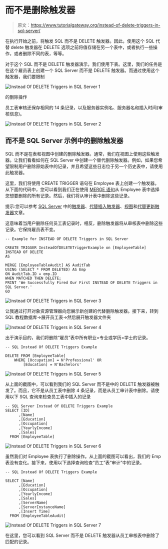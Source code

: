 # 而不是删除触发器

> 原文：<https://www.tutorialgateway.org/instead-of-delete-triggers-in-sql-server/>

在执行开始之前，将触发 SQL 而不是 DELETE 触发器。因此，使用这个 SQL 代替 delete 触发器在 DELETE 选项之前将值存储在另一个表中，或者执行一些操作，或者删除不同的表，等等。

对于这个 SQL 而不是 DELETE 触发器演示，我们使用下表。这里，我们的任务是在这个雇员表上创建一个 SQL Server 而不是 DELETE 触发器。而通过使用这个触发器，我们要限制

![Instead Of DELETE Triggers in SQL Server 1](img/008d2877a2c0fc901319ea2c9d18f01c.png)

的删除操作

员工表审核还保存相同的 14 条记录，以及服务器实例名、服务器名和插入时间(审核信息)。

![Instead Of DELETE Triggers in SQL Server 2](img/ffc73eef74f3940c38f1be013e6e1f94.png)

## 而不是 SQL Server 示例中的删除触发器

SQL 而不是在表和视图中创建的删除触发器。通常，我们在视图上使用这些触发器。让我们看看如何在 SQL Server 中创建一个替代删除触发器。例如，如果您希望限制用户删除原始表中的记录，并且希望这些日志位于另一个历史表中，请使用此触发器。

这里，我们将使用 CREATE TRIGGER 语句在 Employee 表上创建一个触发器。从下面的代码中，您可以看到我们正在使用 [MERGE 语句](https://www.tutorialgateway.org/sql-merge-statement/)从 Employee 表中选择您想要删除的所有记录。然后，我们将从审计表中删除这些记录。

提示:您可以参考 [SQL Server](https://www.tutorialgateway.org/sql/) 中的[触发器](https://www.tutorialgateway.org/triggers-in-sql-server/)、[代替插入触发器](https://www.tutorialgateway.org/instead-of-insert-triggers-in-sql-server/)、[视图](https://www.tutorialgateway.org/views-in-sql-server/)和[代替更新触发器](https://www.tutorialgateway.org/instead-of-update-triggers-in-sql-server/)文章。

这意味着当用户删除任何员工表记录时，相反，删除触发器将从审核表中删除这些记录。它保持雇员表不变。

```
-- Example for INSTEAD OF DELETE Triggers in SQL Server

CREATE TRIGGER InsteadOfDELETETriggerExample on [EmployeeTable]
INSTEAD OF DELETE
AS 

MERGE [EmployeeTableAudit] AS AuditTab
USING (SELECT * FROM DELETED) AS Emp
ON AuditTab.ID = emp.ID
WHEN MATCHED THEN DELETE; 
PRINT 'We Successfully Fired Our First INSTEAD OF DELETE Triggers in SQL Server.'
GO
```

![Instead Of DELETE Triggers in SQL Server 3](img/8ed40219fef6dfb4bc4e2dde372dc76d.png)

让我通过打开对象资源管理器向您展示新创建的代替删除触发器。接下来，转到 SQL 教程数据库->展开员工表->然后展开触发器文件夹

![Instead Of DELETE Triggers in SQL Server 4](img/ee170c91da9cfd753537ebe7249440e2.png)

出于演示目的，我们将删除“雇员”表中所有职业=专业或学历=学士的记录。

```
-- SQL Instead Of DELETE Triggers Example

DELETE FROM [EmployeeTable]
	WHERE [Occupation] = N'Professional' OR
		[Education] = N'Bachelors'
```

![Instead Of DELETE Triggers in SQL Server 5](img/be68976e333d8390399c38cdaa5f0498.png)

从上面的截图中，可以看到我们的 SQL Server 而不是中的 DELETE 触发器被触发了。而且，它不是从员工表中删除 4 条记录，而是从员工审计表中删除。请使用以下 SQL 查询来检查员工表中插入的记录

```
-- SQL Server Instead Of DELETE Triggers Example
SELECT [ID]
      ,[Name]
      ,[Education]
      ,[Occupation]
      ,[YearlyIncome]
      ,[Sales]
  FROM [EmployeeTable]

```

![Instead Of DELETE Triggers in SQL Server 6](img/55d3e685d9ea90545d80e06edf743414.png)

虽然我们对 Employee 表执行了删除操作。从上面的截图可以看出，我们的 Emp 表没有变化。接下来，使用以下选择查询检查“员工”表“审计”中的记录。

```
-- SQL Instead Of DELETE Triggers Example

SELECT [Name]
      ,[Education]
      ,[Occupation]
      ,[YearlyIncome]
      ,[Sales]
      ,[ServerName]
      ,[ServerInstanceName]
      ,[Insert Time]
  FROM [EmployeeTableAudit]
```

![Instead Of DELETE Triggers in SQL Server 7](img/15b28d1d9bcfc7c8eb9b5d4503e677a5.png)

在这里，您可以看到 SQL Server 而不是 DELETE 触发器从员工审核表中删除了匹配的记录。